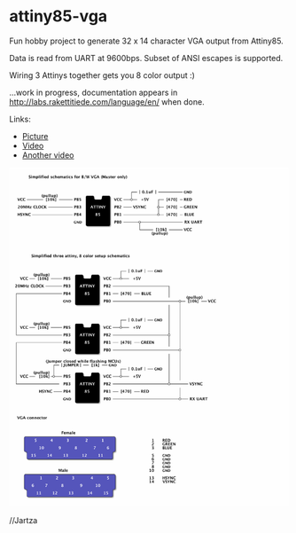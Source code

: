 # attiny85-vga

Fun hobby project to generate 32 x 14 character VGA output from Attiny85.

Data is read from UART at 9600bps. Subset of ANSI escapes is supported.

Wiring 3 Attinys together gets you 8 color output :)

...work in progress, documentation appears in http://labs.rakettitiede.com/language/en/ when done.

Links:
* <a href="https://drive.google.com/file/d/0B2dTzW9TMeBxNGdTYTRxeS1GcVU/view" target="_blank">Picture</a>
* <a href="https://drive.google.com/file/d/0B2dTzW9TMeBxWV9LSjZBRmliVkU/view" target="_blank">Video</a>
* <a href="https://drive.google.com/file/d/0B2dTzW9TMeBxX01pTTFlNDU0SFE/view" target="_blank">Another video</a>

<p>
<img src="https://raw.githubusercontent.com/Jartza/attiny85-vga/master/schematics.png" border="0">

//Jartza
